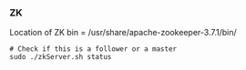 ### ZK
Location of ZK bin = /usr/share/apache-zookeeper-3.7.1/bin/

```shell
# Check if this is a follower or a master
sudo ./zkServer.sh status
```